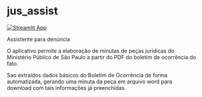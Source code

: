 # jus_assist
[![Streamlit App](https://static.streamlit.io/badges/streamlit_badge_black_white.svg)](https://share.streamlit.io/yourGitHubName/yourRepo/yourApp/)

Assistente para denúncia 

 O aplicativo permite a elaboração de minutas de peças jurídicas do Ministério Público de São Paulo a partir do PDF do boletim de ocorrência do fato. 

 Sao extraídos dados básicos do Boletim de Ocorrência de forma automatizada, gerando uma minuta da peça em arquivo word para download com tais informações já preenchidas.


 
